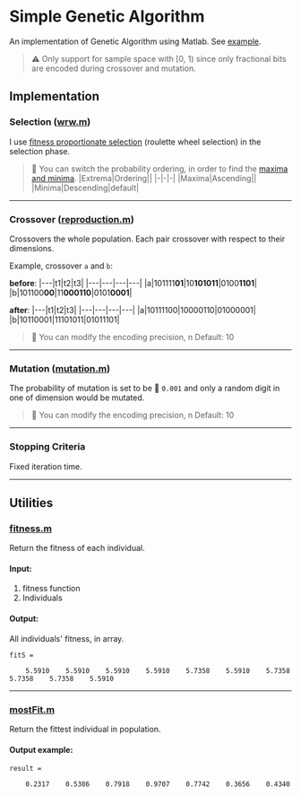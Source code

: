 # Simple Genetic Algorithm

An implementation of Genetic Algorithm using Matlab. See [example](https://github.com/squaresun/BezierCurveShortestPath).

> :warning: Only support for sample space with [0, 1) since only fractional bits are encoded during crossover and mutation.

## Implementation

### Selection ([wrw.m](https://github.com/squaresun/SimpleGA/blob/master/wrw.m))

I use [fitness proportionate selection](https://en.wikipedia.org/wiki/Fitness_proportionate_selection) (roulette wheel selection) in the selection phase.

> :pencil: You can switch the probability ordering, in order to find the [maxima and minima](https://en.wikipedia.org/wiki/Maxima_and_minima).
> |Extrema|Ordering||
> |-|-|-|
> |Maxima|Ascending||
> |Minima|Descending|default|

---

### Crossover ([reproduction.m](https://github.com/squaresun/SimpleGA/blob/master/reproduction.m))

Crossovers the whole population. Each pair crossover with respect to their dimensions.

Example, crossover `a` and `b`:

**before**:
|---|t1|t2|t3|
|---|---|---|---|
|a|101111**01**|10**101011**|0100**1101**|
|b|101100**00**|11**000110**|0101**0001**|

**after**:
|---|t1|t2|t3|
|---|---|---|---|
|a|10111100|10000110|01000001|
|b|10110001|11101011|01011101|

> :pencil: You can modify the encoding precision, n
> Default: 10

---

### Mutation ([mutation.m](https://github.com/squaresun/SimpleGA/blob/master/mutation.m))

The probability of mutation is set to be :pencil: `0.001` and only a random digit in one of dimension would be mutated.

> :pencil: You can modify the encoding precision, n
> Default: 10

---

### Stopping Criteria
Fixed iteration time.

---

## Utilities

### [fitness.m](https://github.com/squaresun/SimpleGA/blob/master/fitness.m)

Return the fitness of each individual.

#### Input: 
1. fitness function
2. Individuals

#### Output:

All individuals' fitness, in array.

```
fitS =

    5.5910    5.5910    5.5910    5.5910    5.7358    5.5910    5.7358    5.7358    5.7358    5.5910
```

---

### [mostFit.m](https://github.com/squaresun/SimpleGA/blob/master/mostFit.m)

Return the fittest individual in population.

#### Output example:
```
result =

    0.2317    0.5386    0.7918    0.9707    0.7742    0.3656    0.4340
```